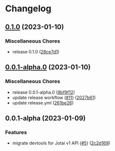 # Changelog

## [0.1.0](https://github.com/jotai-labs/jotai-devtools/compare/v0.0.1-alpha.0...v0.1.0) (2023-01-10)


### Miscellaneous Chores

* release 0.1.0 ([28ce7d1](https://github.com/jotai-labs/jotai-devtools/commit/28ce7d1b83af442298147668a45751f1f4b058ea))

## [0.0.1-alpha.0](https://github.com/jotai-labs/jotai-devtools/compare/v0.0.1-alpha...v0.0.1-alpha.0) (2023-01-10)


### Miscellaneous Chores

* release 0.0.1-alpha.0 ([8bf9f12](https://github.com/jotai-labs/jotai-devtools/commit/8bf9f1274ca0ce6be02cdd97b5adbcdfa8fea105))
* update release workflow ([#11](https://github.com/jotai-labs/jotai-devtools/issues/11)) ([2027b61](https://github.com/jotai-labs/jotai-devtools/commit/2027b61444a506cb729ea926eb184a954b229122))
* update release.yml ([261be26](https://github.com/jotai-labs/jotai-devtools/commit/261be268c53de1c865aa3a2b7cbee6470ad940cf))

## 0.0.1-alpha (2023-01-09)


### Features

* migrate devtools for Jotai v1 API ([#5](https://github.com/jotai-labs/jotai-devtools/issues/5)) ([2c2d169](https://github.com/jotai-labs/jotai-devtools/commit/2c2d1694d26f39f0b1e70209e2d2cdeca403664a))
